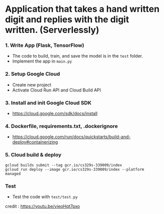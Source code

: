 # Application that takes a hand written digit and replies with the digit written. (Serverlessly)


### 1. Write App (Flask, TensorFlow)
- The code to build, train, and save the model is in the `test` folder.
- Implement the app in `main.py`
### 2. Setup Google Cloud 
- Create new project
- Activate Cloud Run API and Cloud Build API

### 3. Install and init Google Cloud SDK
- https://cloud.google.com/sdk/docs/install

### 4. Dockerfile, requirements.txt, .dockerignore
- https://cloud.google.com/run/docs/quickstarts/build-and-deploy#containerizing

### 5. Cloud build & deploy
```
gcloud builds submit --tag gcr.io/cs329s-339009/index
gcloud run deploy --image gcr.io/cs329s-339009/index --platform managed
```

### Test
- Test the code with `test/test.py`

credit : https://youtu.be/vieoHqt7pxo

